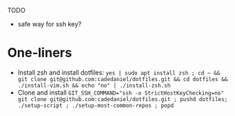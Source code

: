 TODO
* safe way for ssh key?

# One-liners
* Install zsh and install dotfiles: `yes | sudo apt install zsh ; cd ~ && git clone git@github.com:cadedaniel/dotfiles.git && cd dotfiles && ./install-vim.sh && echo "no" | ./install-zsh.sh`
* Clone and install `GIT_SSH_COMMAND="ssh -o StrictHostKeyChecking=no" git clone git@github.com:cadedaniel/dotfiles.git ; pushd dotfiles; ./setup-script ; ./setup-most-common-repos ; popd`
